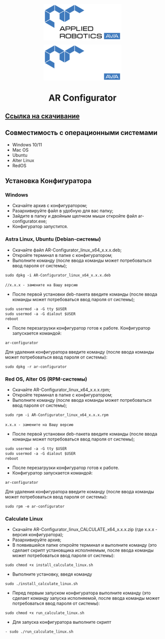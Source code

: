 <p align="center">
  <img style="
           display: block; 
           margin-left: auto;
           margin-right: auto;
           width: 50%;"
    src="../../logo/logo_black.png#gh-light-mode-only" alt="ara_logo"/>
</p>

<p align="center">
  <img style="
           display: block; 
           margin-left: auto;
           margin-right: auto;
           width: 50%;
  }"
    src="../../logo/logo_white.png#gh-dark-mode-only" alt="ara_logo"/>
</p>

<h1 style="text-align: center;">AR Configurator</h1>

## [Ссылка на скачивание](https://disk.360.yandex.ru/d/jVx9sOyxMU1bdA)

## Совместимость с операционными системами
- Windows 10/11
- Mac OS 
- Ubuntu
- Alter Linux
- RedOS

## Установка Конфигуратора
### Windows
- Скачайте архив с конфигуратором;
- Разархивируйте файл в удобную для вас папку;
- Зайдите в папку и двойным щелчком мыши откройте файл ar-configurator.exe;
- Конфигуратор запустится.
### Astra Linux, Ubuntu (Debian-системы)
- Скачайте файл AR-Configurator_linux_x64_x.x.x.deb;
- Откройте терминал в папке с конфигуратором;
- Выполните команду (после ввода команды может потребоваться ввод пароля от системы);
```
sudo dpkg -i AR-Configurator_linux_x64_x.x.x.deb

//x.x.x - замените на Вашу версию
``` 
- После первой установки deb-пакета введите 
команды (после ввода команды может потребоваться ввод пароля от системы);
```
sudo usermod -a -G tty $USER
sudo usermod -a -G dialout $USER
reboot
```
- После перезагрузки конфигуратор готов к работе.
Конфигуратор запускается командой:
```
ar-configurator
```
Для удаления конфигуратора введите команду (после ввода 
команды может потребоваться ввод пароля от системы):
```
sudo dpkg -r ar-configurator
```
### Red OS, Alter OS (RPM-системы)
- Скачайте AR-Configurator_linux_x64_x.x.x.rpm;
- Откройте терминал в папке с конфигуратором;
- Выполните команду (после ввода команды может потребоваться ввод пароля от системы);
```
sudo rpm -i AR-Configurator_linux_x64_x.x.x.rpm

x.x.x - замените на Вашу версию
```
- После первой установки deb-пакета введите 
команды (после ввода команды может потребоваться ввод пароля от системы);
```
sudo usermod -a -G tty $USER
sudo usermod -a -G dialout $USER
reboot
```
- После перезагрузки конфигуратор готов к работе.
- Конфигуратор запускается командой:
```
ar-configurator
```
Для удаления конфигуратора введите команду (после ввода команды может потребоваться ввод пароля от системы):
```
sudo rpm -e ar-configurator
```
### Calculate Linux
- Скачайте AR-Configurator_linux_CALCULATE_x64_x.x.x.zip (где x.x.x - версия конфигуратора);
- Разархивируйте архив;
- В появившейся папке откройте терминал и выполните команду 
(это сделает скрипт установщика исполняемым, после ввода команды может потребоваться ввод пароля от системы):
```
sudo chmod +x install_calculate_linux.sh
```
- Выполните установку, введя команду
```
sudo ./install_calculate_linux.sh
```
- Перед первым запуском конфигуратора выполните команду 
(это сделает команду запуска исполняемой, после ввода команды 
может потребоваться ввод пароля от системы):
```
sudo chmod +x run_calculate_linux.sh
```
- Для запуска конфигуратора выполните скрипт 
```
- sudo ./run_calculate_linux.sh
```
